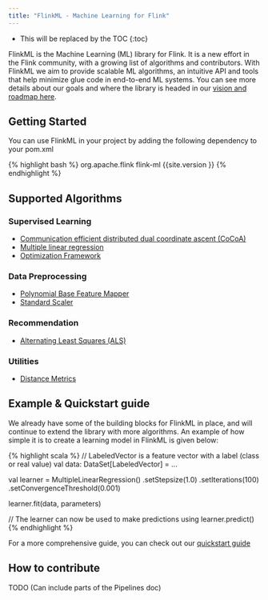 ```yaml
---
title: "FlinkML - Machine Learning for Flink"
---
```

<!--
Licensed to the Apache Software Foundation (ASF) under one
or more contributor license agreements.  See the NOTICE file
distributed with this work for additional information
regarding copyright ownership.  The ASF licenses this file
to you under the Apache License, Version 2.0 (the
"License"); you may not use this file except in compliance
with the License.  You may obtain a copy of the License at

  http://www.apache.org/licenses/LICENSE-2.0

Unless required by applicable law or agreed to in writing,
software distributed under the License is distributed on an
"AS IS" BASIS, WITHOUT WARRANTIES OR CONDITIONS OF ANY
KIND, either express or implied.  See the License for the
specific language governing permissions and limitations
under the License.
-->

* This will be replaced by the TOC
{:toc}



FlinkML is the Machine Learning (ML) library for Flink. It is a new effort in the Flink community,
with a growing list of algorithms and contributors. With FlinkML we aim to provide 
scalable ML algorithms, an intuitive API and tools that help minimize glue code in end-to-end ML 
systems. You can see more details about our goals and where the library is headed in our [vision 
and roadmap here](vision_roadmap.html).


## Getting Started

You can use FlinkML in your project by adding the following dependency to your pom.xml

{% highlight bash %}
<dependency>
  <groupId>org.apache.flink</groupId>
  <artifactId>flink-ml</artifactId>
  <version>{{site.version }}</version>
</dependency>
{% endhighlight %}

## Supported Algorithms

### Supervised Learning

* [Communication efficient distributed dual coordinate ascent (CoCoA)](cocoa.html)
* [Multiple linear regression](multiple_linear_regression.html)
* [Optimization Framework](optimization.html)

### Data Preprocessing

* [Polynomial Base Feature Mapper](polynomial_base_feature_mapper.html)
* [Standard Scaler](standard_scaler.html)

### Recommendation

* [Alternating Least Squares (ALS)](als.html)

### Utilities

* [Distance Metrics](distance_metrics.html)

## Example & Quickstart guide

We already have some of the building blocks for FlinkML in place, and will continue to extend the
library with more algorithms. An example of how simple it is to create a learning model in
FlinkML is given below:

{% highlight scala %}
// LabeledVector is a feature vector with a label (class or real value)
val data: DataSet[LabeledVector] = ...

val learner = MultipleLinearRegression()
  .setStepsize(1.0)
  .setIterations(100)
  .setConvergenceThreshold(0.001)

learner.fit(data, parameters)

// The learner can now be used to make predictions using learner.predict()
{% endhighlight %}

For a more comprehensive guide, you can check out our [quickstart guide](quickstart.html)

## How to contribute

 TODO (Can include parts of the Pipelines doc)

